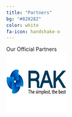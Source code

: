 ```yaml
---
title: "Partners"
bg: "#828282"
color: white
fa-icon: handshake-o
---
```


Our Official Partners <br>
<a href="http://www.rakwireless.com/en/"><img src="img/rak.png"  width="160px" height="160px"></a>
